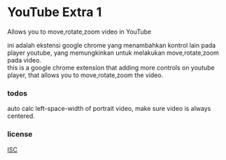 

# YouTube Extra 1

Allows you to move,rotate,zoom video in YouTube

<div lang="id-ID">
ini adalah ekstensi google chrome yang menambahkan kontrol lain pada player youtube,
yang memungkinkan untuk melakukan move,rotate,zoom pada video.
</div>

<div lang="en-US">
this is a google chrome extension that adding more controls on youtube player,
that allows you to move,rotate,zoom the video.
</div>


### todos

auto calc left-space-width of portrait video, make sure video is always centered.

### license

[ISC](./LICENSE)

